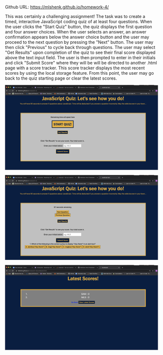 Github URL: https://mlshenk.github.io/homework-4/

This was certainly a challenging assignment! The task was to create a timed, interactive JavaScript coding quiz of at least four questions. When the user clicks the "Start Quiz" button, the quiz displays the first question and four answer choices. When the user selects an answer, an answer confirmation appears below the answer choice button and the user may proceed to the next question by pressing the "Next" button. The user may then click "Previous" to cycle back through questions. The user may select "Get Results" upon completion of the quiz to see their final score displayed above the text input field. The user is then prompted to enter in their initials and click "Submit Score" where they will be will be directed to another .html page with a score tracker. This score tracker displays the most recent scores by using the local storage feature. From this point, the user may go back to the quiz starting page or clear the latest scores.

![main page](2020-06-17-23-04-53.png "Main screen -- start quiz")

![questions](2020-06-17-23-05-22.png "Action of questions displayed")

![scoreboard](2020-06-17-23-04-05.png "Screenshot of Scoreboard")